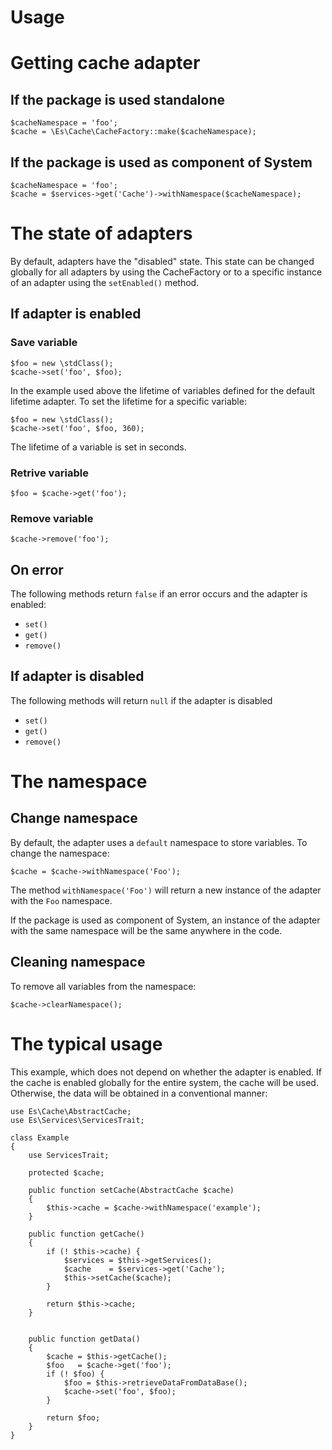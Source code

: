 Usage
======

# Getting cache adapter 

## If the package is used standalone

```
$cacheNamespace = 'foo';
$cache = \Es\Cache\CacheFactory::make($cacheNamespace);
```

## If the package is used as component of System

```
$cacheNamespace = 'foo';
$cache = $services->get('Cache')->withNamespace($cacheNamespace);
```

# The state of adapters

By default, adapters have the "disabled" state. This state can be changed 
globally for all adapters by using the CacheFactory or to a specific instance of
an adapter using the `setEnabled()` method.

## If adapter is enabled

### Save variable
```
$foo = new \stdClass();
$cache->set('foo', $foo);
```
In the example used above the lifetime of variables defined for the default 
lifetime adapter. To set the lifetime for a specific variable:
```
$foo = new \stdClass();
$cache->set('foo', $foo, 360);
```
The lifetime of a variable is set in seconds.

### Retrive variable
```
$foo = $cache->get('foo');
```

### Remove variable
```
$cache->remove('foo');
```

## On error

The following methods return `false` if an error occurs and the adapter is 
enabled:

- `set()`
- `get()`
- `remove()`

## If adapter is disabled

The following methods will return `null` if the adapter is disabled

- `set()`
- `get()`
- `remove()`

# The namespace

## Change namespace
By default, the adapter uses a `default` namespace to store variables.
To change the namespace:
```
$cache = $cache->withNamespace('Foo');
```
The method `withNamespace('Foo')` will return a new instance of the adapter
with the `Foo` namespace.

If the package is used as component of System, an instance of the adapter with 
the same namespace will be the same anywhere in the code.

## Cleaning namespace
To remove all variables from the namespace:
```
$cache->clearNamespace();
```

# The typical usage

This example, which does not depend on whether the adapter is enabled.
If the cache is enabled globally for the entire system, the cache will be used.
Otherwise, the data will be obtained in a conventional manner:

```
use Es\Cache\AbstractCache;
use Es\Services\ServicesTrait;

class Example
{
    use ServicesTrait;

    protected $cache;

    public function setCache(AbstractCache $cache)
    {
        $this->cache = $cache->withNamespace('example');
    }

    public function getCache()
    {
        if (! $this->cache) {
            $services = $this->getServices();
            $cache    = $services->get('Cache');
            $this->setCache($cache);
        }

        return $this->cache;
    }


    public function getData()
    {
        $cache = $this->getCache();
        $foo   = $cache->get('foo');
        if (! $foo) {
            $foo = $this->retrieveDataFromDataBase();
            $cache->set('foo', $foo);
        }

        return $foo;
    }
}
```

